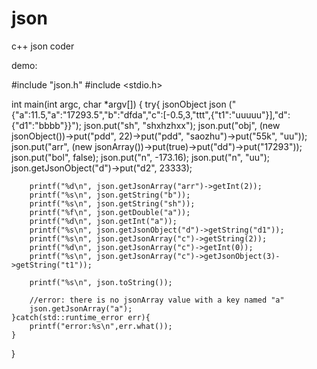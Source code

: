 # json
c++ json coder



demo:


#include "json.h"
#include <stdio.h>

int main(int argc, char *argv[]) {
	try{
		jsonObject json ("{\"a\":11.5,\"a\":\"17293.5\",\"b\":\"dfda\",\"c\":[-0.5,3,\"ttt\",{\"t1\":\"uuuuu\"}],\"d\":{\"d1\":\"bbbb\"}}");
		json.put("sh", "shxhzhxx");
		json.put("obj", (new jsonObject())->put("pdd", 22)->put("pdd", "saozhu")->put("55k", "uu"));
		json.put("arr", (new jsonArray())->put(true)->put("dd")->put("17293"));
		json.put("bol", false);
		json.put("n", -173.16);
		json.put("n", "uu");
		json.getJsonObject("d")->put("d2", 23333);

		printf("%d\n", json.getJsonArray("arr")->getInt(2));
		printf("%s\n", json.getString("b"));
		printf("%s\n", json.getString("sh"));
		printf("%f\n", json.getDouble("a"));
		printf("%d\n", json.getInt("a"));
		printf("%s\n", json.getJsonObject("d")->getString("d1"));
		printf("%s\n", json.getJsonArray("c")->getString(2));
		printf("%d\n", json.getJsonArray("c")->getInt(0));
		printf("%s\n", json.getJsonArray("c")->getJsonObject(3)->getString("t1"));

		printf("%s\n", json.toString());

		//error: there is no jsonArray value with a key named "a"
		json.getJsonArray("a");
	}catch(std::runtime_error err){
		printf("error:%s\n",err.what());
	}
}